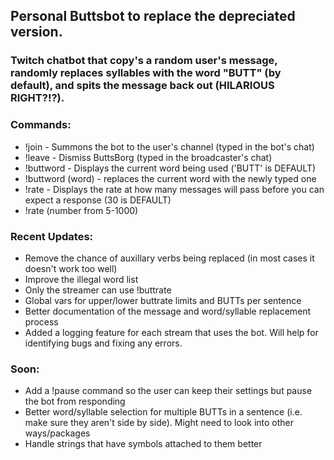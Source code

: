 ## Personal Buttsbot to replace the depreciated version.

### Twitch chatbot that copy's a random user's message, randomly replaces syllables with the word "BUTT" (by default), and spits the message back out (HILARIOUS RIGHT?!?).

### Commands:
- !join - Summons the bot to the user's channel (typed in the bot's chat)
- !leave - Dismiss ButtsBorg (typed in the broadcaster's chat)
- !buttword - Displays the current word being used ('BUTT' is DEFAULT)
- !buttword (word) - replaces the current word with the newly typed one
- !rate - Displays the rate at how many messages will pass before you can expect a response (30 is DEFAULT)
- !rate (number from 5-1000)

### Recent Updates:
-  Remove the chance of auxillary verbs being replaced (in most cases it doesn't work too well)
-  Improve the illegal word list
-  Only the streamer can use !buttrate
-  Global vars for upper/lower buttrate limits and BUTTs per sentence
-  Better documentation of the message and word/syllable replacement process
-  Added a logging feature for each stream that uses the bot. Will help for identifying bugs and fixing any errors.

### Soon:
- Add a !pause command so the user can keep their settings but pause the bot from responding
- Better word/syllable selection for multiple BUTTs in a sentence (i.e. make sure they aren't side by side). Might need to look into other ways/packages
- Handle strings that have symbols attached to them better 
